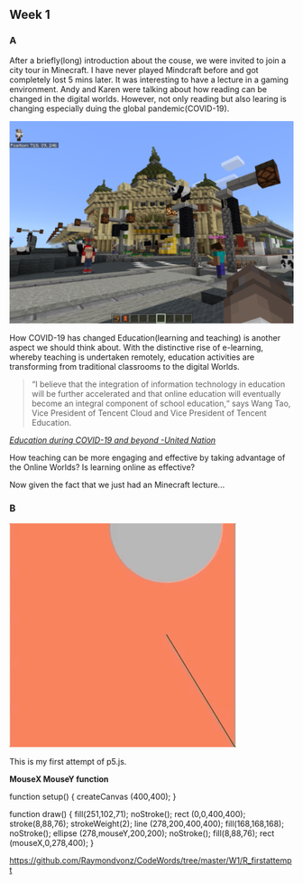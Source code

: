 ## Week 1

### A

After a briefly(long) introduction about the couse, we were invited to join a city tour in Minecraft. I have never played Mindcraft before and got completely lost 5 mins later. It was interesting to have a lecture in a gaming environment. Andy and Karen were talking about how reading can be changed in the digital worlds. However, not only reading but also learing is changing especially duing the global pandemic(COVID-19).


![Image of Minecraft](https://github.com/Raymondvonz/CodeWords/blob/master/W1/Pic1_Minecraft.PNG)


How COVID-19 has changed Education(learning and teaching) is another aspect we should think about. With the distinctive rise of e-learning, whereby teaching is undertaken remotely, education activities are transforming from traditional classrooms to the digital Worlds. 


> “I believe that the integration of information technology in education will be further accelerated and that online education will eventually become an integral component of school education,“ says Wang Tao, Vice President of Tencent Cloud and Vice President of Tencent Education.


[*Education during COVID-19 and beyond -United Nation*](https://www.un.org/development/desa/dspd/wp-content/uploads/sites/22/2020/08/sg_policy_brief_covid-19_and_education_august_2020.pdf)

How teaching can be more engaging and effective by taking advantage of the Online Worlds?
Is learning online as effective?

Now given the fact that we just had an Minecraft lecture...


### B

![Image of R](https://github.com/Raymondvonz/CodeWords/blob/master/W1/R.gif)

This is my first attempt of p5.js.

**MouseX MouseY function**

function setup() {
  createCanvas (400,400);
 }


function draw() { 
  fill(251,102,71);
  noStroke();
  rect (0,0,400,400);
  stroke(8,88,76);
  strokeWeight(2);
  line (278,200,400,400);
  fill(168,168,168);
  noStroke();
  ellipse (278,mouseY,200,200);
  noStroke();
  fill(8,88,76);
  rect (mouseX,0,278,400);
 }

https://github.com/Raymondvonz/CodeWords/tree/master/W1/R_firstattempt
